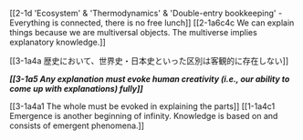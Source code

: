 [[2-1d 'Ecosystem' & 'Thermodynamics' & 'Double-entry bookkeeping' - Everything is connected, there is no free lunch]]
[[2-1a6c4c We can explain things because we are multiversal objects. The multiverse implies explanatory knowledge.]]

[[3-1a4a 歴史において、世界史・日本史といった区別は客観的に存在しない]]

***[[3-1a5 Any explanation must evoke human creativity (i.e., our ability to come up with explanations) fully]]***

[[3-1a4a1 The whole must be evoked in explaining the parts]]
	[[1-1a4c1 Emergence is another beginning of infinity. Knowledge is based on and consists of emergent phenomena.]]
